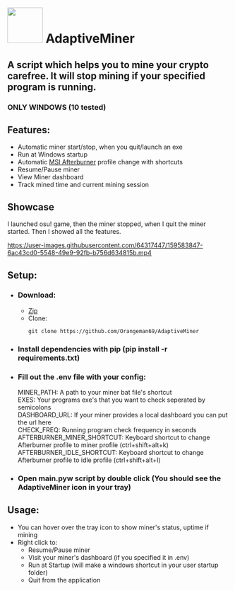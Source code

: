 # <img src=https://github.com/Orangeman69/AdaptiveMiner/blob/master/icons/pickaxe.ico width=80> AdaptiveMiner
## A script which helps you to mine your crypto carefree. It will stop mining if your specified program is running.
### ONLY WINDOWS (10 tested)

## Features:
- Automatic miner start/stop, when you quit/launch an exe
- Run at Windows startup
- Automatic [MSI Afterburner](https://www.msi.com/Landing/afterburner/graphics-cards) profile change with shortcuts
- Resume/Pause miner 
- View Miner dashboard
- Track mined time and current mining session

## Showcase
I launched osu! game, then the miner stopped, when I quit the miner started. Then I showed all the features.

https://user-images.githubusercontent.com/64317447/159583847-6ac43cd0-5548-49e9-92fb-b756d634815b.mp4


## Setup:
-	### Download:
	-	[Zip](https://github.com/Orangeman69/AdaptiveMiner/archive/refs/heads/master.zip) 
	-	Clone: 
		```
		git clone https://github.com/Orangeman69/AdaptiveMiner
		```
-	### Install dependencies with pip (pip install -r requirements.txt)
-	### Fill out the .env file with your config:
	MINER_PATH: A path to your miner bat file's shortcut  
	EXES: Your programs exe's that you want to check seperated by semicolons  
	DASHBOARD_URL: If your miner provides a local dashboard you can put the url here  
	CHECK_FREQ: Running program check frequency in seconds  
	AFTERBURNER_MINER_SHORTCUT: Keyboard shortcut to change Afterburner profile to miner profile (ctrl+shift+alt+k)  
	AFTERBURNER_IDLE_SHORTCUT: Keyboard shortcut to change Afterburner profile to idle profile (ctrl+shift+alt+l)  
-	### Open main.pyw script by double click (You should see the AdaptiveMiner icon in your tray)

## Usage:
-	You can hover over the tray icon to show miner's status, uptime if mining
-	Right click to:
	-	Resume/Pause miner
	-	Visit your miner's dashboard (if you specified it in .env)
	-	Run at Startup (will make a windows shortcut in your user startup folder)
	-	Quit from the application
